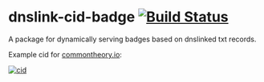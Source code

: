 # dnslink-cid-badge [![Build Status](https://travis-ci.org/common-theory/dnslink-cid-badge.svg?branch=master)](https://travis-ci.org/common-theory/dnslink-cid-badge)

A package for dynamically serving badges based on dnslinked txt records.

Example cid for [commontheory.io](https://commontheory.io):

[![cid](https://dnslinkcid.commontheory.io/commontheory.io)](https://commontheory.io)
